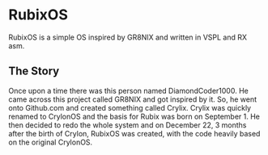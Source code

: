 # RubixOS
RubixOS is a simple OS inspired by GR8NIX and written in VSPL and RX asm.

## The Story

Once upon a time there was this person named DiamondCoder1000. He came across this project called GR8NIX and got inspired by it. So, he went onto Github.com and created something called Crylix. Crylix was quickly renamed to CrylonOS and the basis for Rubix was born on September 1. He then decided to redo the whole system and on December 22, 3 months after the birth of Crylon, RubixOS was created, with the code heavily based on the original CrylonOS.
